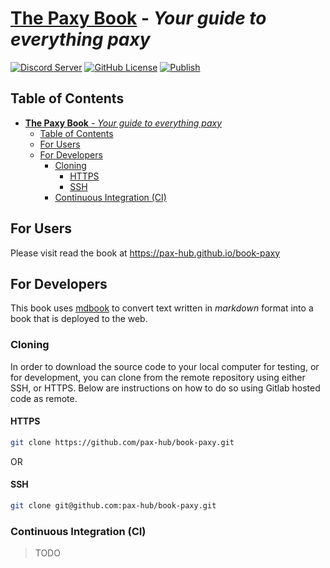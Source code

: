 # [**The Paxy Book**](https://pax-hub.github.io/book-paxy/) - *Your guide to everything paxy*

[![Discord Server](https://dcbadge.vercel.app/api/server/vFG57wDxsd?style=flat)](https://discord.gg/vFG57wDxsd)
[![GitHub License](https://img.shields.io/github/license/pax-hub/book-paxy)](https://www.mozilla.org/en-US/MPL/)
[![Publish](https://github.com/pax-hub/paxy-book/actions/workflows/publish.yml/badge.svg)](https://github.com/pax-hub/book-paxy/actions/workflows/publish.yml)

## Table of Contents

- [**The Paxy Book** - *Your guide to everything paxy*](#the-paxy-book---your-guide-to-everything-paxy)
  - [Table of Contents](#table-of-contents)
  - [For Users](#for-users)
  - [For Developers](#for-developers)
    - [Cloning](#cloning)
      - [HTTPS](#https)
      - [SSH](#ssh)
    - [Continuous Integration (CI)](#continuous-integration-ci)

## For Users

Please visit read the book at https://pax-hub.github.io/book-paxy

## For Developers

This book uses [mdbook](https://rust-lang.github.io/mdBook/) to convert text written in *markdown* format into a book that is deployed to the web.

### Cloning

In order to download the source code to your local computer for testing, or for development, you can clone from the remote repository using either SSH, or HTTPS. Below are instructions on how to do so using Gitlab hosted code as remote.

#### HTTPS

```sh
git clone https://github.com/pax-hub/book-paxy.git 
```

OR

#### SSH

```sh
git clone git@github.com:pax-hub/book-paxy.git
```

### Continuous Integration (CI)
> TODO
